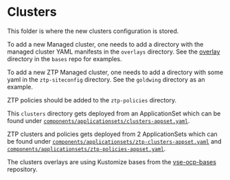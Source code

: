 # Clusters

This folder is where the new clusters configuration is stored.

To add a new Managed cluster, one needs to add a directory with the managed cluster YAML manifests in the `overlays` directory. See the [overlay](https://github.com/redhat-partner-solutions/vse-ocp-bases/tree/main/overlay) directory in the `bases` repo for examples.

To add a new ZTP Managed cluster, one needs to add a directory with some yaml in the `ztp-siteconfig` directory. See the `goldwing` directory as an example.
 
ZTP policies should be added to the `ztp-policies` directory.

This `clusters` directory gets deployed from an ApplicationSet which can be found under [`components/applicationsets/clusters-appset.yaml`](/components/applicationsets/clusters-appset.yaml).

ZTP clusters and policies gets deployed from 2 ApplicationSets which can be found under [`components/applicationsets/ztp-clusters-appset.yaml`](/components/applicationsets/ztp-clusters-appset.yaml) and [`components/applicationsets/ztp-policies-appset.yaml`](/components/applicationsets/ztp-policies-appset.yaml).

The clusters overlays are using Kustomize bases from the [vse-ocp-bases](https://github.com/redhat-partner-solutions/vse-ocp-bases) repository.